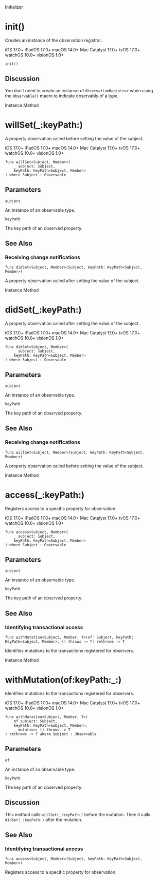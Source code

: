 Initializer

# init()

Creates an instance of the observation registrar.

iOS 17.0+  iPadOS 17.0+  macOS 14.0+  Mac Catalyst 17.0+  tvOS 17.0+  watchOS
10.0+  visionOS 1.0+

    
    
    init()

## Discussion

You don’t need to create an instance of `ObservationRegistrar` when using the
`Observable()` macro to indicate observably of a type.

Instance Method

# willSet(_:keyPath:)

A property observation called before setting the value of the subject.

iOS 17.0+  iPadOS 17.0+  macOS 14.0+  Mac Catalyst 17.0+  tvOS 17.0+  watchOS
10.0+  visionOS 1.0+

    
    
    func willSet<Subject, Member>(
        _ subject: Subject,
        keyPath: KeyPath<Subject, Member>
    ) where Subject : Observable

##  Parameters

`subject`

    

An instance of an observable type.

`keyPath`

    

The key path of an observed property.

## See Also

### Receiving change notifications

`func didSet<Subject, Member>(Subject, keyPath: KeyPath<Subject, Member>)`

A property observation called after setting the value of the subject.

Instance Method

# didSet(_:keyPath:)

A property observation called after setting the value of the subject.

iOS 17.0+  iPadOS 17.0+  macOS 14.0+  Mac Catalyst 17.0+  tvOS 17.0+  watchOS
10.0+  visionOS 1.0+

    
    
    func didSet<Subject, Member>(
        _ subject: Subject,
        keyPath: KeyPath<Subject, Member>
    ) where Subject : Observable

##  Parameters

`subject`

    

An instance of an observable type.

`keyPath`

    

The key path of an observed property.

## See Also

### Receiving change notifications

`func willSet<Subject, Member>(Subject, keyPath: KeyPath<Subject, Member>)`

A property observation called before setting the value of the subject.

Instance Method

# access(_:keyPath:)

Registers access to a specific property for observation.

iOS 17.0+  iPadOS 17.0+  macOS 14.0+  Mac Catalyst 17.0+  tvOS 17.0+  watchOS
10.0+  visionOS 1.0+

    
    
    func access<Subject, Member>(
        _ subject: Subject,
        keyPath: KeyPath<Subject, Member>
    ) where Subject : Observable

##  Parameters

`subject`

    

An instance of an observable type.

`keyPath`

    

The key path of an observed property.

## See Also

### Identifying transactional access

`func withMutation<Subject, Member, T>(of: Subject, keyPath: KeyPath<Subject,
Member>, () throws -> T) rethrows -> T`

Identifies mutations to the transactions registered for observers.

Instance Method

# withMutation(of:keyPath:_:)

Identifies mutations to the transactions registered for observers.

iOS 17.0+  iPadOS 17.0+  macOS 14.0+  Mac Catalyst 17.0+  tvOS 17.0+  watchOS
10.0+  visionOS 1.0+

    
    
    func withMutation<Subject, Member, T>(
        of subject: Subject,
        keyPath: KeyPath<Subject, Member>,
        _ mutation: () throws -> T
    ) rethrows -> T where Subject : Observable

##  Parameters

`of`

    

An instance of an observable type.

`keyPath`

    

The key path of an observed property.

## Discussion

This method calls `willSet(_:keyPath:)` before the mutation. Then it calls
`didSet(_:keyPath:)` after the mutation.

## See Also

### Identifying transactional access

`func access<Subject, Member>(Subject, keyPath: KeyPath<Subject, Member>)`

Registers access to a specific property for observation.

